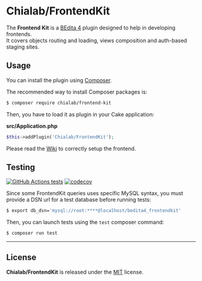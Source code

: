 # Chialab/FrontendKit

The **Frontend Kit** is a [BEdita 4](https://www.bedita.com/) plugin designed to help in developing frontends.  
It covers objects routing and loading, views composition and auth-based staging sites.

## Usage

You can install the plugin using [Composer](https://getcomposer.org).

The recommended way to install Composer packages is:

```sh
$ composer require chialab/frontend-kit
```

Then, you have to load it as plugin in your Cake application:

**src/Application.php**
```php
$this->addPlugin('Chialab/FrontendKit');
```

Please read the [Wiki](https://github.com/chialab/bedita-frontend-kit/wiki) to correctly setup the frontend.


## Testing

[![GitHub Actions tests](https://github.com/chialab/bedita-frontend-kit/actions/workflows/test.yml/badge.svg?event=push&branch=main)](https://github.com/chialab/bedita-frontend-kit/actions/workflows/test.yml?query=event%3Apush+branch%3Amain)
[![codecov](https://codecov.io/gh/chialab/bedita-frontend-kit/branch/main/graph/badge.svg)](https://codecov.io/gh/chialab/bedita-frontend-kit)

Since some FrontendKit queries uses specific MySQL syntax, you must provide a DSN url for a test database before running tests:

```sh
$ export db_dsn='mysql://root:****@localhost/bedita4_frontendkit'
```

Then, you can launch tests using the `test` composer command:

```sh
$ composer run test
```

---

## License

**Chialab/FrontendKit** is released under the [MIT](https://gitlab.com/chialab/bedita-frontend-kit/-/blob/main/LICENSE) license.


